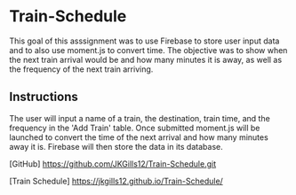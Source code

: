 # Train-Schedule

This goal of this asssignment was to use Firebase to store user input data and to also use moment.js to convert time. The objective was to show when the next train arrival would be and how many minutes it is away, as well as the frequency of the next train arriving.

## Instructions
The user will input a name of a train, the destination, train time, and the frequency in the 'Add Train' table. Once submitted moment.js will be launched to convert the time of the next arrival and how many minutes away it is. Firebase will then store the data in its database.

[GitHub] https://github.com/JKGills12/Train-Schedule.git

[Train Schedule] https://jkgills12.github.io/Train-Schedule/
